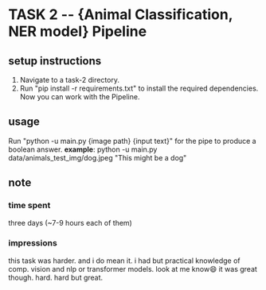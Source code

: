 # TASK 2 -- {Animal Classification, NER model} Pipeline

## setup instructions
1. Navigate to a task-2 directory.
2. Run "pip install -r requirements.txt" to install the required dependencies.
Now you can work with the Pipeline.

## usage
Run "python -u main.py {image path} {input text}" for the pipe to produce a boolean answer.
**example**:
  python -u main.py data/animals_test_img/dog.jpeg "This might be a dog"

## note
### time spent
  three days (~7-9 hours each of them)

### impressions
  this task was harder. and i do mean it. i had but practical knowledge of comp. vision and nlp or transformer models. look at me know😄
  it was great though. hard. hard but great.  